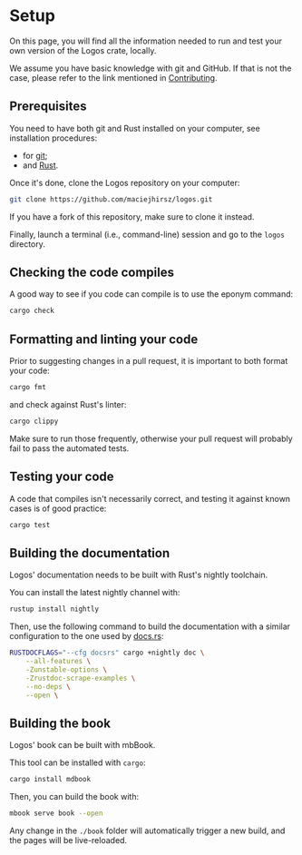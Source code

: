 # Setup

On this page, you will find all the information needed to run and test your
own version of the Logos crate, locally.

We assume you have basic knowledge with git and GitHub. If that is not the
case, please refer to the link mentioned in [Contributing](./contributing.md).

## Prerequisites

You need to have both git and Rust installed on your computer,
see installation procedures:

+ for [git](https://git-scm.com/book/en/v2/Getting-Started-Installing-Git);
+ and [Rust](https://www.rust-lang.org/tools/install).

Once it's done, clone the Logos repository on your computer:

```bash
git clone https://github.com/maciejhirsz/logos.git
```

If you have a fork of this repository, make sure to clone it instead.

Finally, launch a terminal (i.e., command-line) session and go to the
`logos` directory.

## Checking the code compiles

A good way to see if you code can compile is to use the eponym command:

```bash
cargo check
```

## Formatting and linting your code

Prior to suggesting changes in a pull request, it is important to both
format your code:

```bash
cargo fmt
```

and check against Rust's linter:

```bash
cargo clippy
```

Make sure to run those frequently, otherwise your pull request will probably
fail to pass the automated tests.

## Testing your code

A code that compiles isn't necessarily correct, and testing it against known
cases is of good practice:

```bash
cargo test
```

## Building the documentation

Logos' documentation needs to be built with Rust's nightly toolchain.

You can install the latest nightly channel with:

```bash
rustup install nightly
```

Then, use the following command to build the documentation with a similar
configuration to the one used by [docs.rs](https://docs.rs/logos/latest/logos/):

```bash
RUSTDOCFLAGS="--cfg docsrs" cargo +nightly doc \
    --all-features \
    -Zunstable-options \
    -Zrustdoc-scrape-examples \
    --no-deps \
    --open \
```


## Building the book

Logos' book can be built with mbBook.

This tool can be installed with `cargo`:

```bash
cargo install mdbook
```

Then, you can build the book with:

```bash
mbook serve book --open
```

Any change in the `./book` folder will automatically trigger a new build,
and the pages will be live-reloaded.
